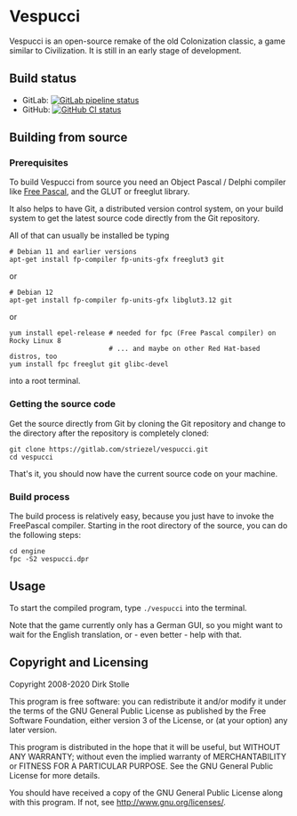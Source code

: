 # Vespucci

Vespucci is an open-source remake of the old Colonization classic, a game
similar to Civilization. It is still in an early stage of development.

## Build status

* GitLab:
[![GitLab pipeline status](https://gitlab.com/striezel/vespucci/badges/master/pipeline.svg)](https://gitlab.com/striezel/vespucci/-/pipelines)
* GitHub:
[![GitHub CI status](https://github.com/striezel/vespucci/workflows/GitHub-CI/badge.svg)](https://github.com/striezel/vespucci/actions)

## Building from source

### Prerequisites

To build Vespucci from source you need an Object Pascal / Delphi compiler like
[Free Pascal](https://www.freepascal.org/), and the GLUT or freeglut library.

It also helps to have Git, a distributed version control system, on your build
system to get the latest source code directly from the Git repository.

All of that can usually be installed be typing

    # Debian 11 and earlier versions
    apt-get install fp-compiler fp-units-gfx freeglut3 git

or

    # Debian 12
    apt-get install fp-compiler fp-units-gfx libglut3.12 git

or

    yum install epel-release # needed for fpc (Free Pascal compiler) on Rocky Linux 8
                             # ... and maybe on other Red Hat-based distros, too
    yum install fpc freeglut git glibc-devel

into a root terminal.

### Getting the source code

Get the source directly from Git by cloning the Git repository and change to
the directory after the repository is completely cloned:

    git clone https://gitlab.com/striezel/vespucci.git
    cd vespucci

That's it, you should now have the current source code on your machine.

### Build process

The build process is relatively easy, because you just have to invoke the
FreePascal compiler. Starting in the root directory of the source, you can do
the following steps:

    cd engine
    fpc -S2 vespucci.dpr

## Usage

To start the compiled program, type `./vespucci` into the terminal.

Note that the game currently only has a German GUI, so you might want to wait
for the English translation, or - even better - help with that.

## Copyright and Licensing

Copyright 2008-2020  Dirk Stolle

This program is free software: you can redistribute it and/or modify
it under the terms of the GNU General Public License as published by
the Free Software Foundation, either version 3 of the License, or
(at your option) any later version.

This program is distributed in the hope that it will be useful,
but WITHOUT ANY WARRANTY; without even the implied warranty of
MERCHANTABILITY or FITNESS FOR A PARTICULAR PURPOSE.  See the
GNU General Public License for more details.

You should have received a copy of the GNU General Public License
along with this program.  If not, see <http://www.gnu.org/licenses/>.

